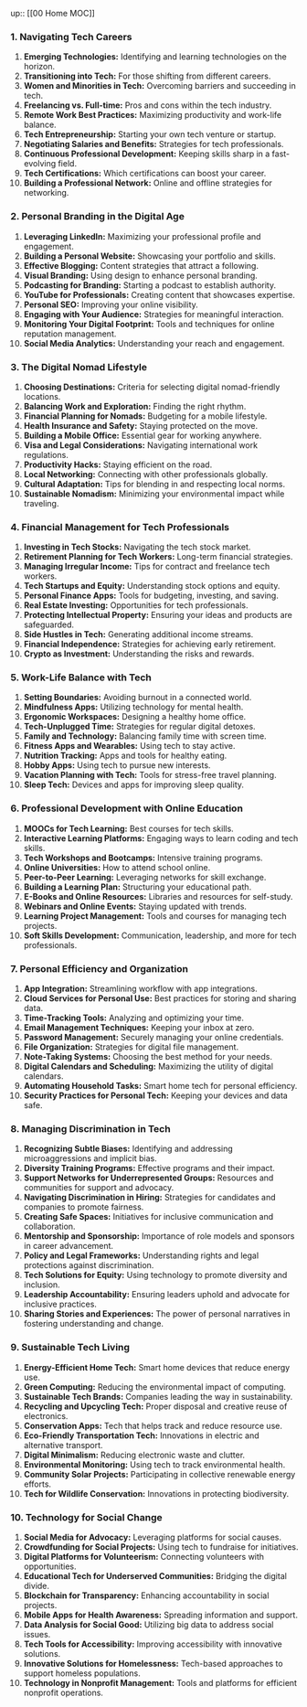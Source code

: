 up:: [[00 Home MOC]]
### 1. **Navigating Tech Careers**

1. **Emerging Technologies:** Identifying and learning technologies on the horizon.
2. **Transitioning into Tech:** For those shifting from different careers.
3. **Women and Minorities in Tech:** Overcoming barriers and succeeding in tech.
4. **Freelancing vs. Full-time:** Pros and cons within the tech industry.
5. **Remote Work Best Practices:** Maximizing productivity and work-life balance.
6. **Tech Entrepreneurship:** Starting your own tech venture or startup.
7. **Negotiating Salaries and Benefits:** Strategies for tech professionals.
8. **Continuous Professional Development:** Keeping skills sharp in a fast-evolving field.
9. **Tech Certifications:** Which certifications can boost your career.
10. **Building a Professional Network:** Online and offline strategies for networking.

### 2. **Personal Branding in the Digital Age**

1. **Leveraging LinkedIn:** Maximizing your professional profile and engagement.
2. **Building a Personal Website:** Showcasing your portfolio and skills.
3. **Effective Blogging:** Content strategies that attract a following.
4. **Visual Branding:** Using design to enhance personal branding.
5. **Podcasting for Branding:** Starting a podcast to establish authority.
6. **YouTube for Professionals:** Creating content that showcases expertise.
7. **Personal SEO:** Improving your online visibility.
8. **Engaging with Your Audience:** Strategies for meaningful interaction.
9. **Monitoring Your Digital Footprint:** Tools and techniques for online reputation management.
10. **Social Media Analytics:** Understanding your reach and engagement.

### 3. **The Digital Nomad Lifestyle**

1. **Choosing Destinations:** Criteria for selecting digital nomad-friendly locations.
2. **Balancing Work and Exploration:** Finding the right rhythm.
3. **Financial Planning for Nomads:** Budgeting for a mobile lifestyle.
4. **Health Insurance and Safety:** Staying protected on the move.
5. **Building a Mobile Office:** Essential gear for working anywhere.
6. **Visa and Legal Considerations:** Navigating international work regulations.
7. **Productivity Hacks:** Staying efficient on the road.
8. **Local Networking:** Connecting with other professionals globally.
9. **Cultural Adaptation:** Tips for blending in and respecting local norms.
10. **Sustainable Nomadism:** Minimizing your environmental impact while traveling.

### 4. **Financial Management for Tech Professionals**

1. **Investing in Tech Stocks:** Navigating the tech stock market.
2. **Retirement Planning for Tech Workers:** Long-term financial strategies.
3. **Managing Irregular Income:** Tips for contract and freelance tech workers.
4. **Tech Startups and Equity:** Understanding stock options and equity.
5. **Personal Finance Apps:** Tools for budgeting, investing, and saving.
6. **Real Estate Investing:** Opportunities for tech professionals.
7. **Protecting Intellectual Property:** Ensuring your ideas and products are safeguarded.
8. **Side Hustles in Tech:** Generating additional income streams.
9. **Financial Independence:** Strategies for achieving early retirement.
10. **Crypto as Investment:** Understanding the risks and rewards.

### 5. **Work-Life Balance with Tech**

1. **Setting Boundaries:** Avoiding burnout in a connected world.
2. **Mindfulness Apps:** Utilizing technology for mental health.
3. **Ergonomic Workspaces:** Designing a healthy home office.
4. **Tech-Unplugged Time:** Strategies for regular digital detoxes.
5. **Family and Technology:** Balancing family time with screen time.
6. **Fitness Apps and Wearables:** Using tech to stay active.
7. **Nutrition Tracking:** Apps and tools for healthy eating.
8. **Hobby Apps:** Using tech to pursue new interests.
9. **Vacation Planning with Tech:** Tools for stress-free travel planning.
10. **Sleep Tech:** Devices and apps for improving sleep quality.

### 6. **Professional Development with Online Education**

1. **MOOCs for Tech Learning:** Best courses for tech skills.
2. **Interactive Learning Platforms:** Engaging ways to learn coding and tech skills.
3. **Tech Workshops and Bootcamps:** Intensive training programs.
4. **Online Universities:** How to attend school online.
5. **Peer-to-Peer Learning:** Leveraging networks for skill exchange.
6. **Building a Learning Plan:** Structuring your educational path.
7. **E-Books and Online Resources:** Libraries and resources for self-study.
8. **Webinars and Online Events:** Staying updated with trends.
9. **Learning Project Management:** Tools and courses for managing tech projects.
10. **Soft Skills Development:** Communication, leadership, and more for tech professionals.

### 7. **Personal Efficiency and Organization**

1. **App Integration:** Streamlining workflow with app integrations.
2. **Cloud Services for Personal Use:** Best practices for storing and sharing data.
3. **Time-Tracking Tools:** Analyzing and optimizing your time.
4. **Email Management Techniques:** Keeping your inbox at zero.
5. **Password Management:** Securely managing your online credentials.
6. **File Organization:** Strategies for digital file management.
7. **Note-Taking Systems:** Choosing the best method for your needs.
8. **Digital Calendars and Scheduling:** Maximizing the utility of digital calendars.
9. **Automating Household Tasks:** Smart home tech for personal efficiency.
10. **Security Practices for Personal Tech:** Keeping your devices and data safe.

### 8. **Managing Discrimination in Tech**

1. **Recognizing Subtle Biases:** Identifying and addressing microaggressions and implicit bias.
2. **Diversity Training Programs:** Effective programs and their impact.
3. **Support Networks for Underrepresented Groups:** Resources and communities for support and advocacy.
4. **Navigating Discrimination in Hiring:** Strategies for candidates and companies to promote fairness.
5. **Creating Safe Spaces:** Initiatives for inclusive communication and collaboration.
6. **Mentorship and Sponsorship:** Importance of role models and sponsors in career advancement.
7. **Policy and Legal Frameworks:** Understanding rights and legal protections against discrimination.
8. **Tech Solutions for Equity:** Using technology to promote diversity and inclusion.
9. **Leadership Accountability:** Ensuring leaders uphold and advocate for inclusive practices.
10. **Sharing Stories and Experiences:** The power of personal narratives in fostering understanding and change.

### 9. **Sustainable Tech Living**

1. **Energy-Efficient Home Tech:** Smart home devices that reduce energy use.
2. **Green Computing:** Reducing the environmental impact of computing.
3. **Sustainable Tech Brands:** Companies leading the way in sustainability.
4. **Recycling and Upcycling Tech:** Proper disposal and creative reuse of electronics.
5. **Conservation Apps:** Tech that helps track and reduce resource use.
6. **Eco-Friendly Transportation Tech:** Innovations in electric and alternative transport.
7. **Digital Minimalism:** Reducing electronic waste and clutter.
8. **Environmental Monitoring:** Using tech to track environmental health.
9. **Community Solar Projects:** Participating in collective renewable energy efforts.
10. **Tech for Wildlife Conservation:** Innovations in protecting biodiversity.

### 10. **Technology for Social Change**

1. **Social Media for Advocacy:** Leveraging platforms for social causes.
2. **Crowdfunding for Social Projects:** Using tech to fundraise for initiatives.
3. **Digital Platforms for Volunteerism:** Connecting volunteers with opportunities.
4. **Educational Tech for Underserved Communities:** Bridging the digital divide.
5. **Blockchain for Transparency:** Enhancing accountability in social projects.
6. **Mobile Apps for Health Awareness:** Spreading information and support.
7. **Data Analysis for Social Good:** Utilizing big data to address social issues.
8. **Tech Tools for Accessibility:** Improving accessibility with innovative solutions.
9. **Innovative Solutions for Homelessness:** Tech-based approaches to support homeless populations.
10. **Technology in Nonprofit Management:** Tools and platforms for efficient nonprofit operations.